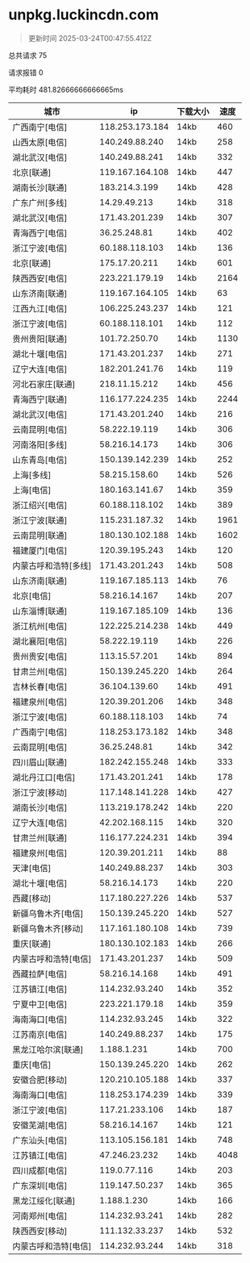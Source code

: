 
  # unpkg.luckincdn.com

  > 更新时间 2025-03-24T00:47:55.412Z
  
  总共请求 75

  请求报错 0

  平均耗时 481.82666666666665ms

|城市|ip|下载大小|速度|
|-----|----------|---|---|
|广西南宁[电信]|118.253.173.184|14kb|460|
|山西太原[电信]|140.249.88.240|14kb|258|
|湖北武汉[电信]|140.249.88.241|14kb|332|
|北京[联通]|119.167.164.108|14kb|447|
|湖南长沙[联通]|183.214.3.199|14kb|428|
|广东广州[多线]|14.29.49.213|14kb|318|
|湖北武汉[电信]|171.43.201.239|14kb|307|
|青海西宁[电信]|36.25.248.81|14kb|402|
|浙江宁波[电信]|60.188.118.103|14kb|136|
|北京[联通]|175.17.20.211|14kb|601|
|陕西西安[电信]|223.221.179.19|14kb|2164|
|山东济南[联通]|119.167.164.105|14kb|63|
|江西九江[电信]|106.225.243.237|14kb|121|
|浙江宁波[电信]|60.188.118.101|14kb|112|
|贵州贵阳[联通]|101.72.250.70|14kb|1130|
|湖北十堰[电信]|171.43.201.237|14kb|271|
|辽宁大连[电信]|182.201.241.76|14kb|119|
|河北石家庄[联通]|218.11.15.212|14kb|456|
|青海西宁[联通]|116.177.224.235|14kb|2244|
|湖北武汉[电信]|171.43.201.240|14kb|216|
|云南昆明[电信]|58.222.19.119|14kb|306|
|河南洛阳[多线]|58.216.14.173|14kb|306|
|山东青岛[电信]|150.139.142.239|14kb|252|
|上海[多线]|58.215.158.60|14kb|526|
|上海[电信]|180.163.141.67|14kb|359|
|浙江绍兴[电信]|60.188.118.102|14kb|389|
|浙江宁波[联通]|115.231.187.32|14kb|1961|
|云南昆明[联通]|180.130.102.188|14kb|1602|
|福建厦门[电信]|120.39.195.243|14kb|120|
|内蒙古呼和浩特[多线]|171.43.201.243|14kb|508|
|山东济南[联通]|119.167.185.113|14kb|76|
|北京[电信]|58.216.14.167|14kb|207|
|山东淄博[联通]|119.167.185.109|14kb|136|
|浙江杭州[电信]|122.225.214.238|14kb|449|
|湖北襄阳[电信]|58.222.19.119|14kb|226|
|贵州贵安[电信]|113.15.57.201|14kb|894|
|甘肃兰州[电信]|150.139.245.220|14kb|264|
|吉林长春[电信]|36.104.139.60|14kb|491|
|福建泉州[电信]|120.39.201.206|14kb|348|
|浙江宁波[电信]|60.188.118.103|14kb|74|
|广西南宁[电信]|118.253.173.182|14kb|348|
|云南昆明[电信]|36.25.248.81|14kb|342|
|四川眉山[联通]|182.242.155.248|14kb|333|
|湖北丹江口[电信]|171.43.201.241|14kb|178|
|浙江宁波[移动]|117.148.141.228|14kb|427|
|湖南长沙[电信]|113.219.178.242|14kb|220|
|辽宁大连[电信]|42.202.168.115|14kb|320|
|甘肃兰州[联通]|116.177.224.231|14kb|394|
|福建泉州[电信]|120.39.201.211|14kb|88|
|天津[电信]|140.249.88.237|14kb|303|
|湖北十堰[电信]|58.216.14.173|14kb|220|
|西藏[移动]|117.180.227.226|14kb|537|
|新疆乌鲁木齐[电信]|150.139.245.220|14kb|527|
|新疆乌鲁木齐[移动]|117.161.180.108|14kb|739|
|重庆[联通]|180.130.102.183|14kb|266|
|内蒙古呼和浩特[电信]|171.43.201.237|14kb|509|
|西藏拉萨[电信]|58.216.14.168|14kb|491|
|江苏镇江[电信]|114.232.93.240|14kb|352|
|宁夏中卫[电信]|223.221.179.18|14kb|359|
|海南海口[电信]|114.232.93.245|14kb|322|
|江苏南京[电信]|140.249.88.237|14kb|175|
|黑龙江哈尔滨[联通]|1.188.1.231|14kb|700|
|重庆[电信]|150.139.245.220|14kb|262|
|安徽合肥[移动]|120.210.105.188|14kb|337|
|海南海口[电信]|118.253.174.239|14kb|339|
|浙江宁波[电信]|117.21.233.106|14kb|187|
|安徽芜湖[电信]|58.216.14.167|14kb|121|
|广东汕头[电信]|113.105.156.181|14kb|748|
|江苏镇江[电信]|47.246.23.232|14kb|4048|
|四川成都[电信]|119.0.77.116|14kb|203|
|广东深圳[电信]|119.147.50.237|14kb|365|
|黑龙江绥化[联通]|1.188.1.230|14kb|166|
|河南郑州[电信]|114.232.93.241|14kb|282|
|陕西西安[移动]|111.132.33.237|14kb|532|
|内蒙古呼和浩特[电信]|114.232.93.244|14kb|318|

  